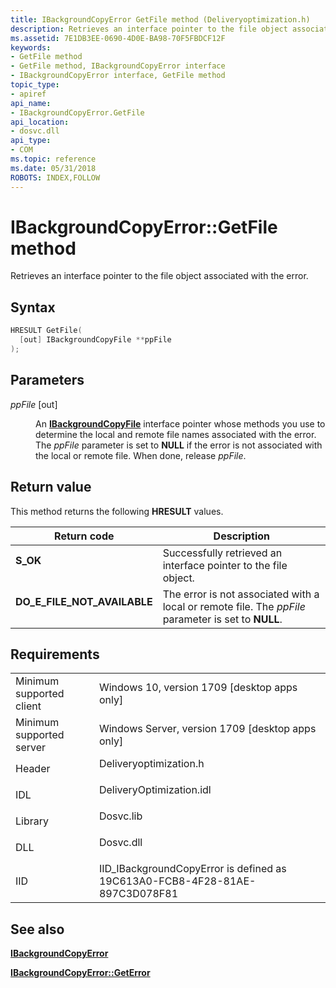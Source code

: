 ```yaml
---
title: IBackgroundCopyError GetFile method (Deliveryoptimization.h)
description: Retrieves an interface pointer to the file object associated with the error.
ms.assetid: 7E1DB3EE-0690-4D0E-BA98-70F5FBDCF12F
keywords:
- GetFile method
- GetFile method, IBackgroundCopyError interface
- IBackgroundCopyError interface, GetFile method
topic_type:
- apiref
api_name:
- IBackgroundCopyError.GetFile
api_location:
- dosvc.dll
api_type:
- COM
ms.topic: reference
ms.date: 05/31/2018
ROBOTS: INDEX,FOLLOW
---
```


# IBackgroundCopyError::GetFile method

Retrieves an interface pointer to the file object associated with the error.

## Syntax


```C++
HRESULT GetFile(
  [out] IBackgroundCopyFile **ppFile
);
```



## Parameters

<dl> <dt>

*ppFile* \[out\]
</dt> <dd>

An [**IBackgroundCopyFile**](ibackgroundcopyfile.md) interface pointer whose methods you use to determine the local and remote file names associated with the error. The *ppFile* parameter is set to **NULL** if the error is not associated with the local or remote file. When done, release *ppFile*.

</dd> </dl>

## Return value

This method returns the following **HRESULT** values.



| Return code                                                                                                | Description                                                                                                    |
|------------------------------------------------------------------------------------------------------------|----------------------------------------------------------------------------------------------------------------|
| <dl> <dt>****S_OK****</dt> </dl>                   | Successfully retrieved an interface pointer to the file object.<br/>                                     |
| <dl> <dt>**DO_E_FILE_NOT_AVAILABLE**</dt> </dl> | The error is not associated with a local or remote file. The *ppFile* parameter is set to **NULL**.<br/> |



 

## Requirements



|                                     |                                                                                                     |
|-------------------------------------|-----------------------------------------------------------------------------------------------------|
| Minimum supported client<br/> | Windows 10, version 1709 \[desktop apps only\]<br/>                                           |
| Minimum supported server<br/> | Windows Server, version 1709 \[desktop apps only\]<br/>                                       |
| Header<br/>                   | <dl> <dt>Deliveryoptimization.h</dt> </dl>   |
| IDL<br/>                      | <dl> <dt>DeliveryOptimization.idl</dt> </dl> |
| Library<br/>                  | <dl> <dt>Dosvc.lib</dt> </dl>                |
| DLL<br/>                      | <dl> <dt>Dosvc.dll</dt> </dl>                |
| IID<br/>                      | IID_IBackgroundCopyError is defined as 19C613A0-FCB8-4F28-81AE-897C3D078F81<br/>             |



## See also

<dl> <dt>

[**IBackgroundCopyError**](ibackgroundcopyerror.md)
</dt> <dt>

[**IBackgroundCopyError::GetError**](ibackgroundcopyerror-geterror-method.md)
</dt> </dl>

 

 





